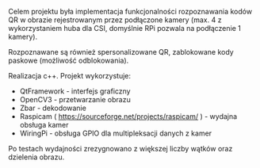 Celem projektu była implementacja funkcjonalności rozpoznawania kodów QR w obrazie rejestrowanym przez podłączone kamery (max. 4 z wykorzystaniem huba dla CSI, domyślnie RPi pozwala na podłączenie 1 kamery).

Rozpoznawane są również spersonalizowane QR, zablokowane kody paskowe (możliwość odblokowania).

Realizacja c++.
Projekt wykorzystuje:
- QtFramework - interfejs graficzny
- OpenCV3 - przetwarzanie obrazu
- Zbar - dekodowanie
- Raspicam ( https://sourceforge.net/projects/raspicam/ ) - wydajna obsługa kamer
- WiringPi - obsługa GPIO dla multipleksacji danych z kamer

Po testach wydajności zrezygnowano z większej liczby wątków oraz dzielenia obrazu.
